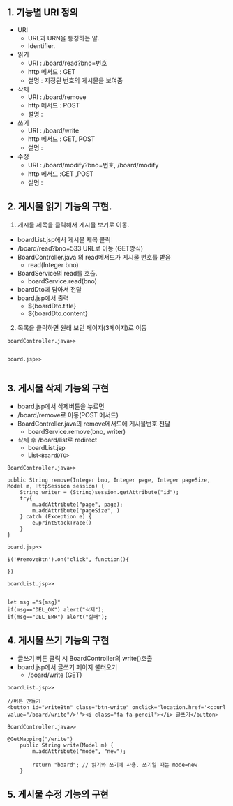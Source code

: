 ## 1. 기능별 URI 정의
- URI 
    - URL과 URN을 통칭하는 말. 
    - Identifier.
- 읽기
    - URI : /board/read?bno=번호
    - http 메서드 : GET
    - 설명 : 지정된 번호의 게시물을 보여줌
- 삭제
    - URI : /board/remove
    - http 메서드 : POST
    - 설명 : 
- 쓰기
    - URI : /board/write
    - http 메서드 : GET, POST
    - 설명 : 
- 수정
    - URI : /board/modify?bno=번호, /board/modify
    - http 메서드 :GET ,POST
    - 설명 : 

## 2. 게시물 읽기 기능의 구현. 
1. 게시물 제목을 클릭해서 게시물 보기로 이동.

- boardList.jsp에서 게시물 제목 클릭
- /board/read?bno=533 URL로 이동 (GET방식)
- BoardController.java 의 read메서드가 게시물 번호를 받음
    - read(Integer bno)
- BoardService의 read를 호출. 
    - boardService.read(bno)
- boardDto에 담아서 전달
- board.jsp에서 출력
    - ${boardDto.title}
    - ${boardDto.content}

2. 목록을 클릭하면 원래 보던 페이지(3페이지)로 이동
```
boardController.java>>


```
```
board.jsp>>


```

## 3. 게시물 삭제 기능의 구현
- board.jsp에서 삭제버튼을 누르면
- /board/remove로 이동(POST 메서드)
- BoardController.java의 remove메서드에 게시물번호 전달
    - boardService.remove(bno, writer)
- 삭제 후 /board/list로 redirect
    - boardList.jsp
    - List```<BoardDTO>```
```
BoardController.java>>

public String remove(Integer bno, Integer page, Integer pageSize, Model m, HttpSession session) {
    String writer = (String)session.getAttribute("id");
    try{
        m.addAttribute("page", page);
        m.addAttribute("pageSize", )
    } catch (Exception e) {
        e.printStackTrace()
    }
}
```
```
board.jsp>>

$('#removeBtn').on("click", function(){

})
```
```
boardList.jsp>>


let msg ="${msg}"
if(msg=="DEL_OK") alert("삭제");
if(msg=="DEL_ERR") alert("실패");
```

## 4. 게시물 쓰기 기능의 구현

- 글쓰기 버튼 클릭 시 BoardController의 write()호출
- board.jsp에서 글쓰기 페이지 불러오기
    - /board/write (GET)

```
boardList.jsp>>

//버튼 만들기
<button id="writeBtn" class="btn-write" onclick="location.href='<c:url value="/board/write"/>'"><i class="fa fa-pencil"></i> 글쓰기</button>
```
```
BoardController.java>>

@GetMapping("/write")
    public String write(Model m) {
        m.addAttribute("mode", "new");

        return "board"; // 읽기와 쓰기에 사용. 쓰기일 때는 mode=new
    }
```

## 5. 게시물 수정 기능의 구현